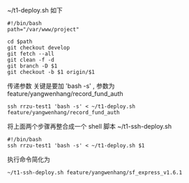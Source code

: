 ~/t1-deploy.sh 如下

```shell
#!/bin/bash
path="/var/www/project"

cd $path
git checkout develop
git fetch --all
git clean -f -d
git branch -D $1
git checkout -b $1 origin/$1
```

传递参数 关键是要加 'bash -s' , 参数为 feature/yangwenhang/record_fund_auth

```shell
ssh rrzu-test1 'bash -s' < ~/t1-deploy.sh feature/yangwenhang/record_fund_auth
```



将上面两个步骤再整合成一个 shell 脚本 ~/t1-ssh-deploy.sh 

```shell
#!/bin/bash
ssh rrzu-test1 'bash -s' < ~/t1-deploy.sh $1
```

执行命令简化为

```shell
~/t1-ssh-deploy.sh feature/yangwenhang/sf_express_v1.6.1
```

